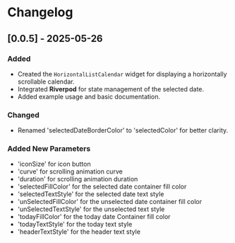 # Changelog

## [0.0.5] - 2025-05-26

### Added
- Created the `HorizontalListCalendar` widget for displaying a horizontally scrollable calendar.
- Integrated **Riverpod** for state management of the selected date.
- Added example usage and basic documentation.

### Changed
- Renamed 'selectedDateBorderColor' to 'selectedColor' for better clarity.

### Added New Parameters
- 'iconSize' for icon button
- 'curve' for scrolling animation curve
- 'duration' for scrolling animation duration
- 'selectedFillColor' for the selected date container fill color
- 'selectedTextStyle' for the selected date text style
- 'unSelectedFillColor' for the unselected date container fill color
- 'unSelectedTextStyle' for the unselected text style
- 'todayFillColor' for the today date Container fill color
- 'todayTextStyle' for the today text style
- 'headerTextStyle' for the header text style


